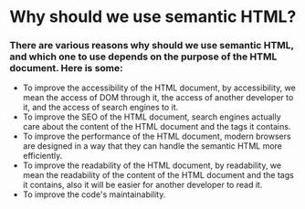 # Why should we use semantic HTML?
### There are various reasons why should we use semantic HTML, and which one to use depends on the purpose of the HTML document. Here is some:

- To improve the accessibility of the HTML document, by accessibility, we mean the access of DOM through it, the access of another developer to it, and the access of search engines to it.
- To improve the SEO of the HTML document, search engines actually care about the content of the HTML document and the tags it contains.
- To improve the performance of the HTML document, modern browsers are designed in a way that they can handle the semantic HTML more efficiently.
- To improve the readability of the HTML document, by readability, we mean the readability of the content of the HTML document and the tags it contains, also it will be easier for another developer to read it.
- To improve the code's maintainability.